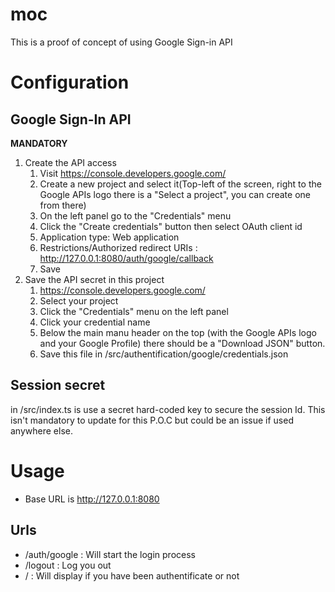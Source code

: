 # moc

This is a proof of concept of using Google Sign-in API

# Configuration
## Google Sign-In API

**MANDATORY**

1. Create the API access
    1. Visit https://console.developers.google.com/ 
    2. Create a new project and select it(Top-left of the screen, right to the Google APIs logo there is a "Select a project", you can create one from there)
    3. On the left panel go to the "Credentials" menu
    4. Click the "Create credentials" button then select OAuth client id
    5. Application type: Web application
    6. Restrictions/Authorized redirect URIs : 	http://127.0.0.1:8080/auth/google/callback
    7. Save
2. Save the API secret in this project
    1. https://console.developers.google.com/ 
    2. Select your project
    3. Click the "Credentials" menu on the left panel
    4. Click your credential name
    5. Below the main manu header on the top (with the Google APIs logo and your Google Profile) there should be a "Download JSON" button.
    6. Save this file in /src/authentification/google/credentials.json
## Session secret
in /src/index.ts is use a secret hard-coded key to secure the session Id. This isn't mandatory to update for this P.O.C but could be an issue if used anywhere else.

# Usage

* Base URL is http://127.0.0.1:8080

## Urls
* /auth/google : Will start the login process
* /logout : Log you out
* / : Will display if you have been authentificate or not